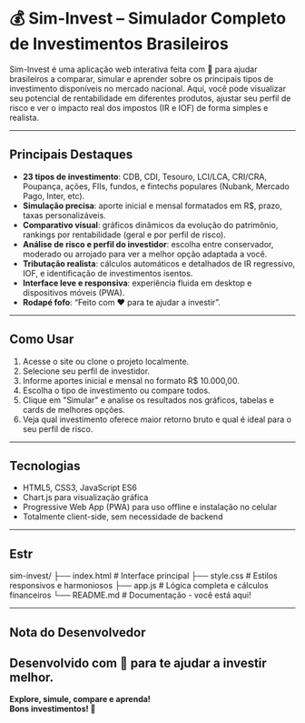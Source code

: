 # 💰 Sim-Invest – Simulador Completo de Investimentos Brasileiros

Sim-Invest é uma aplicação web interativa feita com 💚 para ajudar brasileiros a comparar, simular e aprender sobre os principais tipos de investimento disponíveis no mercado nacional. Aqui, você pode visualizar seu potencial de rentabilidade em diferentes produtos, ajustar seu perfil de risco e ver o impacto real dos impostos (IR e IOF) de forma simples e realista.

---

## Principais Destaques

- **23 tipos de investimento**: CDB, CDI, Tesouro, LCI/LCA, CRI/CRA, Poupança, ações, FIIs, fundos, e fintechs populares (Nubank, Mercado Pago, Inter, etc).
- **Simulação precisa**: aporte inicial e mensal formatados em R$, prazo, taxas personalizáveis.
- **Comparativo visual**: gráficos dinâmicos da evolução do patrimônio, rankings por rentabilidade (geral e por perfil de risco).
- **Análise de risco e perfil do investidor**: escolha entre conservador, moderado ou arrojado para ver a melhor opção adaptada a você.
- **Tributação realista**: cálculos automáticos e detalhados de IR regressivo, IOF, e identificação de investimentos isentos.
- **Interface leve e responsiva**: experiência fluida em desktop e dispositivos móveis (PWA).
- **Rodapé fofo**: “Feito com ❤️ para te ajudar a investir”.

---

## Como Usar

1. Acesse o site ou clone o projeto localmente.
2. Selecione seu perfil de investidor.
3. Informe aportes inicial e mensal no formato R$ 10.000,00.
4. Escolha o tipo de investimento ou compare todos.
5. Clique em "Simular" e analise os resultados nos gráficos, tabelas e cards de melhores opções.
6. Veja qual investimento oferece maior retorno bruto e qual é ideal para o seu perfil de risco.

---

## Tecnologias

- HTML5, CSS3, JavaScript ES6
- Chart.js para visualização gráfica
- Progressive Web App (PWA) para uso offline e instalação no celular
- Totalmente client-side, sem necessidade de backend

---

## Estr

sim-invest/
├── index.html # Interface principal
├── style.css # Estilos responsivos e harmoniosos
├── app.js # Lógica completa e cálculos financeiros
└── README.md # Documentação - você está aqui!

---

## Nota do Desenvolvedor

Desenvolvido com 💚 para te ajudar a investir melhor.
---

**Explore, simule, compare e aprenda!**  
**Bons investimentos! 🚀**
